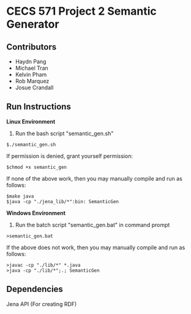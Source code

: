 # CECS 571 Project 2 Semantic Generator

## Contributors
- Haydn Pang
- Michael Tran
- Kelvin Pham
- Rob Marquez
- Josue Crandall

## Run Instructions
**Linux Environment**
1. Run the bash script "semantic_gen.sh"

```$./semantic_gen.sh```

If permission is denied, grant yourself permission:

```$chmod +x semantic_gen```

If none of the above work, then you may manually compile and run as follows:

```
$make java
$java -cp "./jena_lib/*":bin: SemanticGen
```

**Windows Environment**

1. Run the batch script "semantic_gen.bat" in command prompt

```>semantic_gen.bat```

If the above does not work, then you may manually compile and run as follows:

```
>javac -cp "./lib/*" *.java
>java -cp "./lib/*";.; SemanticGen
```

## Dependencies
Jena API (For creating RDF)
